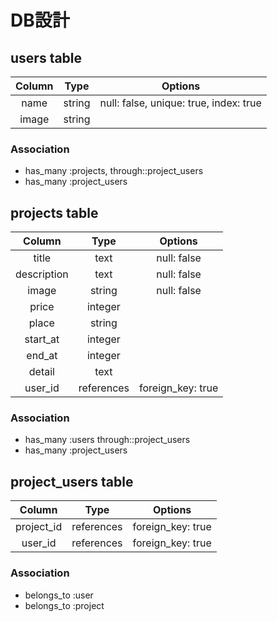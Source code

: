 # DB設計

## users table

| Column | Type   | Options                                  |
|:------:|:------:|:----------------------------------------:|
| name   | string | null: false, unique: true, index: true   |
| image  | string |                                          |

### Association
 * has_many :projects, through::project_users
 * has_many :project_users



## projects table

| Column      | Type       | Options     |
|:-----------:|:----------:|:-----------:|
| title       | text       | null: false |
| description | text       | null: false |
| image       | string     | null: false |
| price       | integer    |             |
| place       | string     |             |
| start_at    | integer    |             |
| end_at      | integer    |             |
| detail      | text       |             |
| user_id     | references | foreign_key: true |


### Association
 * has_many :users through::project_users
 * has_many :project_users


## project_users table

| Column     | Type       | Options           |
|:----------:|:----------:|:-----------------:|
| project_id | references | foreign_key: true |
| user_id    | references | foreign_key: true |

### Association
 * belongs_to :user
 * belongs_to :project
